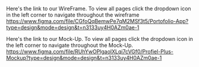 Here's the link to our WireFrame.
To view all pages click the dropdown icon in the left corner to navigate throughout the wireframe
https://www.figma.com/file/CGfoQqBemwPe7qM2MSf3t5/Portofolio-App?type=design&mode=design&t=n3133uy4H0AZm0ae-1

Here's the link to our Mock-Up.
To view all pages click the dropdown icon in the left corner to navigate throughout the Mock-Up.
https://www.figma.com/file/RUhYwOPlgaolXLqi7cVGf0/Profiel-Plus-Mockup?type=design&mode=design&t=n3133uy4H0AZm0ae-1


